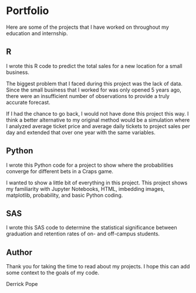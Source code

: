 # Portfolio
Here are some of the projects that I have worked on throughout my education and internship.

## R
I wrote this R code to predict the total sales for a new location for a small business.

The biggest problem that I faced during this project was the lack of data. Since the small business that I worked for was only opened 5 years ago, there were an insufficient number of observations to provide a truly accurate forecast.

If I had the chance to go back, I would not have done this project this way. I think a better alternative to my original method would be a simulation where I analyzed average ticket price and average daily tickets to project sales per day and extended that over one year with the same variables.

## Python
I wrote this Python code for a project to show where the probabilities converge for different bets in a Craps game.

I wanted to show a little bit of everything in this project. This project shows my familiarity with Jupyter Notebooks, HTML, imbedding images, matplotlib, probability, and basic Python coding.

## SAS
I wrote this SAS code to determine the statistical significance between graduation and retention rates of on- and off-campus students.

## Author
Thank you for taking the time to read about my projects. I hope this can add some context to the goals of my code.

Derrick Pope
